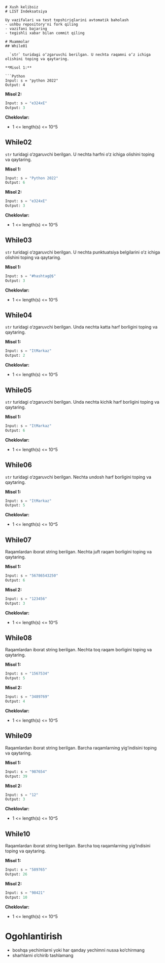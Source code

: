 ```
# Xush kelibsiz
# LIST Indeksatsiya

Uy vazifalari va test topshiriqlarini avtomatik baholash
- ushbu repository'ni fork qiling
- vazifani bajaring
- tegishli xabar bilan commit qiling

# Muammolar
## While01

  `str` turidagi o‘zgaruvchi berilgan. U nechta raqamni o‘z ichiga olishini toping va qaytaring.

**Misol 1:**

```Python
Input: s = "python 2022"
Output: 4
```

**Misol 2:**

```Python
Input: s = "e324xE"
Output: 3
```

**Cheklovlar:**

  - 1 <= length(s) <= 10^5

## While02

  `str` turidagi o‘zgaruvchi berilgan. U nechta harfni o‘z ichiga olishini toping va qaytaring.

**Misol 1:**

```Python
Input: s = "Python 2022"
Output: 6
```

**Misol 2:**

```Python
Input: s = "e324xE"
Output: 3
```

**Cheklovlar:**

  - 1 <= length(s) <= 10^5

## While03

  `str` turidagi o‘zgaruvchi berilgan. U nechta punktuatsiya belgilarini o‘z ichiga olishini toping va qaytaring.

**Misol 1:**

```Python
Input: s = "#hashtag@$"
Output: 3
```

**Cheklovlar:**

  - 1 <= length(s) <= 10^5

## While04

  `str` turidagi o‘zgaruvchi berilgan. Unda nechta katta harf borligini toping va qaytaring.

**Misol 1:**

```Python
Input: s = "ItMarkaz"
Output: 2
```

**Cheklovlar:**

  - 1 <= length(s) <= 10^5

## While05

  `str` turidagi o‘zgaruvchi berilgan. Unda nechta kichik harf borligini toping va qaytaring.

**Misol 1:**

```Python
Input: s = "ItMarkaz"
Output: 6
```

**Cheklovlar:**

  - 1 <= length(s) <= 10^5

## While06

  `str` turidagi o‘zgaruvchi berilgan. Nechta undosh harf borligini toping va qaytaring.

**Misol 1:**

```Python
Input: s = "ItMarkaz"
Output: 5
```

**Cheklovlar:**

  - 1 <= length(s) <= 10^5

## While07

  Raqamlardan iborat string berilgan. Nechta juft raqam borligini toping va qaytaring.

**Misol 1:**

```Python
Input: s = "56786543250"
Output: 6
```

**Misol 2:**

```Python
Input: s = "123456"
Output: 3
```

**Cheklovlar:**

  - 1 <= length(s) <= 10^5

## While08

  Raqamlardan iborat string berilgan. Nechta toq raqam borligini toping va qaytaring.

**Misol 1:**

```Python
Input: s = "1567534"
Output: 5
```

**Misol 2:**

```Python
Input: s = "3489769"
Output: 4
```

**Cheklovlar:**

  - 1 <= length(s) <= 10^5

## While09

  Raqamlardan iborat string berilgan. Barcha raqamlarning yig‘indisini toping va qaytaring.

**Misol 1:**

```Python
Input: s = "987654"
Output: 39
```

**Misol 2:**

```Python
Input: s = "12"
Output: 3
```

**Cheklovlar:**

  - 1 <= length(s) <= 10^5

## While10

  Raqamlardan iborat string berilgan. Barcha toq raqamlarning yig‘indisini toping va qaytaring.

**Misol 1:**

```Python
Input: s = "589765"
Output: 26
```

**Misol 2:**

```Python
Input: s = "98421"
Output: 10
```

**Cheklovlar:**

  - 1 <= length(s) <= 10^5

# Ogohlantirish
- boshqa yechimlarni yoki har qanday yechimni nusxa ko‘chirmang
- sharhlarni o‘chirib tashlamang
```
